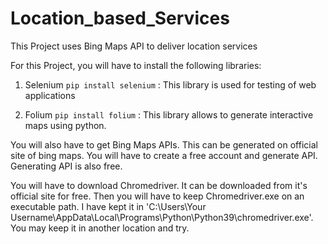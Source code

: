 # Location_based_Services
 This Project uses Bing Maps API to deliver location services

For this Project, you will have to install the following libraries:
1. Selenium `pip install selenium` :
    This library is used for testing of web applications

2. Folium `pip install folium` :
    This library allows to generate interactive maps using python.

You will also have to get Bing Maps APIs. This can be generated on official site of bing maps. You will have to create a free account and generate API. Generating API is also free.

You will have to download Chromedriver. It can be downloaded from it's official site for free.
Then you will have to keep Chromedriver.exe on an executable path. I have kept it in 'C:\\Users\\Your Username\\AppData\\Local\\Programs\\Python\\Python39\\chromedriver.exe'. You may keep it in another location and try.
